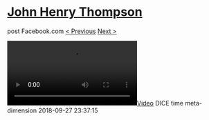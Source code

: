 # [John Henry Thompson](../README.md)
post Facebook.com
[< Previous](2018-09-27-1.md) [Next >](2018-09-27-3.md)

[![](../media/2018-09-27/DICE-time-meta-dimension.mp4)](../README.md)
DICE time meta-dimension
2018-09-27 23:37:15